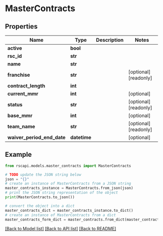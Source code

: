 # MasterContracts


## Properties

Name | Type | Description | Notes
------------ | ------------- | ------------- | -------------
**active** | **bool** |  | 
**rsc_id** | **str** |  | 
**name** | **str** |  | 
**franchise** | **str** |  | [optional] [readonly] 
**contract_length** | **int** |  | 
**current_mmr** | **int** |  | [optional] 
**status** | **str** |  | [optional] [readonly] 
**base_mmr** | **int** |  | [optional] 
**team_name** | **str** |  | [optional] [readonly] 
**waiver_period_end_date** | **datetime** |  | [optional] 

## Example

```python
from rscapi.models.master_contracts import MasterContracts

# TODO update the JSON string below
json = "{}"
# create an instance of MasterContracts from a JSON string
master_contracts_instance = MasterContracts.from_json(json)
# print the JSON string representation of the object
print(MasterContracts.to_json())

# convert the object into a dict
master_contracts_dict = master_contracts_instance.to_dict()
# create an instance of MasterContracts from a dict
master_contracts_form_dict = master_contracts.from_dict(master_contracts_dict)
```
[[Back to Model list]](../README.md#documentation-for-models) [[Back to API list]](../README.md#documentation-for-api-endpoints) [[Back to README]](../README.md)


